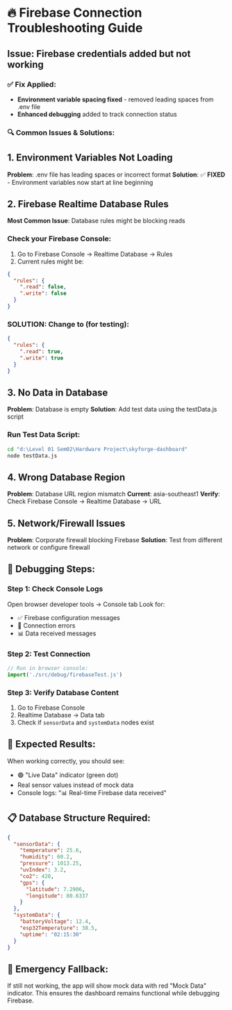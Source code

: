 # 🔥 Firebase Connection Troubleshooting Guide

## Issue: Firebase credentials added but not working

### ✅ Fix Applied:
- **Environment variable spacing fixed** - removed leading spaces from .env file
- **Enhanced debugging** added to track connection status

### 🔍 Common Issues & Solutions:

## 1. **Environment Variables Not Loading**
**Problem**: .env file has leading spaces or incorrect format
**Solution**: ✅ **FIXED** - Environment variables now start at line beginning

## 2. **Firebase Realtime Database Rules**
**Most Common Issue**: Database rules might be blocking reads

### Check your Firebase Console:
1. Go to Firebase Console → Realtime Database → Rules
2. Current rules might be:
```json
{
  "rules": {
    ".read": false,
    ".write": false
  }
}
```

### **SOLUTION**: Change to (for testing):
```json
{
  "rules": {
    ".read": true,
    ".write": true
  }
}
```

## 3. **No Data in Database**
**Problem**: Database is empty
**Solution**: Add test data using the testData.js script

### Run Test Data Script:
```bash
cd "d:\Level 01 Sem02\Hardware Project\skyforge-dashboard"
node testData.js
```

## 4. **Wrong Database Region**
**Problem**: Database URL region mismatch
**Current**: asia-southeast1
**Verify**: Check Firebase Console → Realtime Database → URL

## 5. **Network/Firewall Issues**
**Problem**: Corporate firewall blocking Firebase
**Solution**: Test from different network or configure firewall

## 🔧 **Debugging Steps:**

### Step 1: Check Console Logs
Open browser developer tools → Console tab
Look for:
- ✅ Firebase configuration messages
- 🔴 Connection errors
- 📊 Data received messages

### Step 2: Test Connection
```javascript
// Run in browser console:
import('./src/debug/firebaseTest.js')
```

### Step 3: Verify Database Content
1. Go to Firebase Console
2. Realtime Database → Data tab
3. Check if `sensorData` and `systemData` nodes exist

## 🎯 **Expected Results:**
When working correctly, you should see:
- 🟢 "Live Data" indicator (green dot)
- Real sensor values instead of mock data
- Console logs: "📊 Real-time Firebase data received"

## 📋 **Database Structure Required:**
```json
{
  "sensorData": {
    "temperature": 25.6,
    "humidity": 60.2,
    "pressure": 1013.25,
    "uvIndex": 3.2,
    "co2": 420,
    "gps": {
      "latitude": 7.2906,
      "longitude": 80.6337
    }
  },
  "systemData": {
    "batteryVoltage": 12.4,
    "esp32Temperature": 38.5,
    "uptime": "02:15:30"
  }
}
```

## 🚨 **Emergency Fallback:**
If still not working, the app will show mock data with red "Mock Data" indicator.
This ensures the dashboard remains functional while debugging Firebase.
